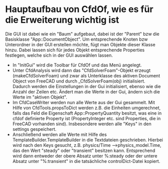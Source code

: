 # Hauptaufbau von CfdOf, wie es für die Erweiterung wichtig ist

Die GUI ist dabei wie ein "Baum" aufgebaut, dabei ist der "Parent" bzw die Basisklasse "App::DocumentObject". Um entsprechende Knoten bzw Unterordner in der GUI erstellen möchte, fügt man Objekte dieser Klasse hinzu. Dabei lassen sich für jedes Objekt entsprechende Properties festlegen, welche sich in der GUI auswählen lassen.
* In "InitGui" wird die Toolbar für CfdOf und das Menü angelegt.
* Unter CfdAnalysis wird dann das "CfdSolverFoam"-Objekt erzeugt (makeCfdSolverFoam) und zwar als Unterklasse des aktiven Document Object von FreeCAD und durch _CfdSolverFoam(obj) initialisiert. Dadurch werden die Einstellungen in der Gui initialisiert, ebenso wie die Anzahl der Zeilen etc. Ändert man die Werte in der Gui, ändern sich die Werte im "aktiven Objekt".
* Im CfdCaseWriter werden nun alle Werte aus der Gui gesammelt. Mit Hilfe von CfdTools.propsToDict werden z.B. die Einheiten umgerechnet, falls das Feld die Eigenschaft App::PropertyQuantity besitzt, was eine in cfdof definierte Property ist (PropertyInteger etc. sind Properties, die in FreeCAD vorhanden sind).  Insbesondere werden alle "Keys" in den settings gespeichert.
* Anschließend werden alle Werte mit Hilfe des TemplateBuilder.TemplateBuilder in die Textdateien geschrieben. Hierbei wird nach den Keys gesucht, z.B. physics/Time -->physics_model.Time, das den Wert "steady" oder "transient" besitzen kann. Entsprechend wird dann entweder der obere Absatz unter %:steady oder der untere Absatz unter "%:transient" in die tatsächliche controlDict-Datei kopiert.
